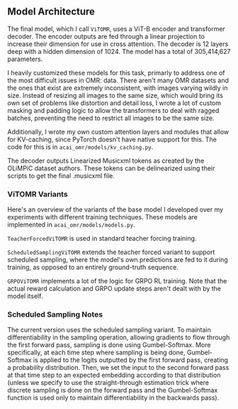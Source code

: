 ## Model Architecture

The final model, which I call `ViTOMR`, uses a ViT-B encoder and transformer decoder. The encoder outputs are fed through a linear projection to increase their dimension for use in cross attention. The decoder is 12 layers deep with a hidden dimension of 1024. The model has a total of 305,414,627 parameters.

I heavily customized these models for this task, primarly to address one of the most difficult issues in OMR: data. There aren't many OMR datasets and the ones that exist are extremely inconsistent, with images varying wildly in size. Instead of resizing all images to the same size, which would bring its own set of problems like distortion and detail loss, I wrote a lot of custom masking and padding logic to allow the transformers to deal with ragged batches, preventing the need to restrict all images to be the same size.

Additionally, I wrote my own custom attention layers and modules that allow for KV-caching, since PyTorch doesn't have native support for this. The code for this is in `acai_omr/models/kv_caching.py`.

The decoder outputs Linearized Musicxml tokens as created by the OLiMPiC dataset authors. These tokens can be delinearized using their scripts to get the final .musicxml file.

### ViTOMR Variants

Here's an overview of the variants of the base model I developed over my experiments with different training techniques. These models are implemented in `acai_omr/models/models.py`.

`TeacherForcedViTOMR` is used in standard teacher forcing training.

`ScheduledSamplingViTOMR` extends the teacher forced variant to support scheduled sampling, where the model's own predictions are fed to it during training, as opposed to an entirely ground-truth sequence.

`GRPOViTOMR` implements a lot of the logic for GRPO RL training. Note that the actual reward calculation and GRPO update steps aren't dealt with by the model itself.

### Scheduled Sampling Notes

The current version uses the scheduled sampling variant. To maintain differentiability in the sampling operation, allowing gradients to flow through the first forward pass, sampling is done using Gumbel-Softmax. More specifically, at each time step where sampling is being done, Gumbel-Softmax is applied to the logits outputted by the first forward pass, creating a probability distribution. Then, we set the input to the second forward pass at that time step to an expected embedding according to that distribution (unless we specify to use the straight-through estimation trick where discrete sampling is done on the forward pass and the Gumbel-Softmax function is used only to maintain differentiability in the backwards pass).
